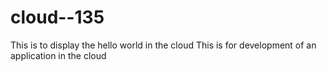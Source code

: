 # cloud--135

This is to display the hello world in the cloud 
This is for development of an application in the cloud
